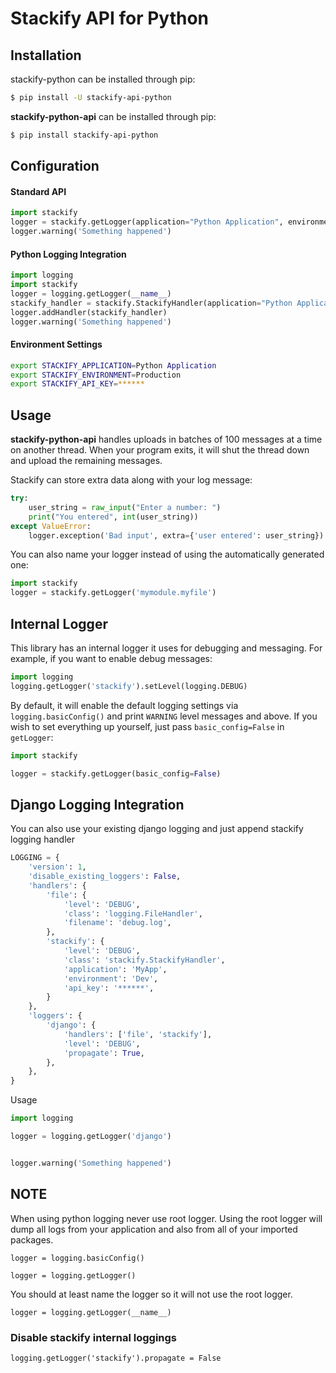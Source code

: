 Stackify API for Python
=======================

## Installation
stackify-python can be installed through pip:
```bash
$ pip install -U stackify-api-python
```

**stackify-python-api** can be installed through pip:
```bash
$ pip install stackify-api-python
```

## Configuration


#### Standard API
```python
import stackify
logger = stackify.getLogger(application="Python Application", environment="Production", api_key="***")
logger.warning('Something happened')
```

#### Python Logging Integration

```python
import logging
import stackify
logger = logging.getLogger(__name__)
stackify_handler = stackify.StackifyHandler(application="Python Application", environment="Production", api_key="***")
logger.addHandler(stackify_handler)
logger.warning('Something happened')
```

#### Environment Settings

```bash
export STACKIFY_APPLICATION=Python Application
export STACKIFY_ENVIRONMENT=Production
export STACKIFY_API_KEY=******
```


## Usage

**stackify-python-api** handles uploads in batches of 100 messages at a time on another thread.
When your program exits, it will shut the thread down and upload the remaining messages.

Stackify can store extra data along with your log message:
```python
try:
    user_string = raw_input("Enter a number: ")
    print("You entered", int(user_string))
except ValueError:
    logger.exception('Bad input', extra={'user entered': user_string})
```

You can also name your logger instead of using the automatically generated one:
```python
import stackify
logger = stackify.getLogger('mymodule.myfile')
```

## Internal Logger

This library has an internal logger it uses for debugging and messaging.
For example, if you want to enable debug messages:
```python
import logging
logging.getLogger('stackify').setLevel(logging.DEBUG)
```

By default, it will enable the default logging settings via `logging.basicConfig()`
and print `WARNING` level messages and above. If you wish to set everything up yourself,
just pass `basic_config=False` in `getLogger`:
```python
import stackify

logger = stackify.getLogger(basic_config=False)
```

## Django Logging Integration

You can also use your existing django logging and just append stackify logging handler

```python
LOGGING = {
    'version': 1,
    'disable_existing_loggers': False,
    'handlers': {
        'file': {
            'level': 'DEBUG',
            'class': 'logging.FileHandler',
            'filename': 'debug.log',
        },
        'stackify': {
            'level': 'DEBUG',
            'class': 'stackify.StackifyHandler',
            'application': 'MyApp',
            'environment': 'Dev',
            'api_key': '******',
        }
    },
    'loggers': {
        'django': {
            'handlers': ['file', 'stackify'],
            'level': 'DEBUG',
            'propagate': True,
        },
    },
}
```

Usage
```python
import logging

logger = logging.getLogger('django')


logger.warning('Something happened')
```

## NOTE
When using python logging never use root logger.
Using the root logger will dump all logs from your application and also from all of your imported packages.

```
logger = logging.basicConfig()
```
```
logger = logging.getLogger()
```

You should at least name the logger so it will not use the root logger.
```
logger = logging.getLogger(__name__)
```

### Disable stackify internal loggings
```
logging.getLogger('stackify').propagate = False
```

